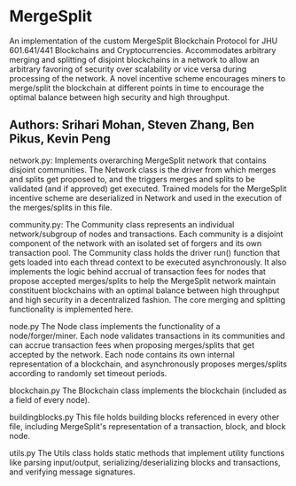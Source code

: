 # MergeSplit
An implementation of the custom MergeSplit Blockchain Protocol for JHU 601.641/441 Blockchains and Cryptocurrencies. Accommodates arbitrary merging and splitting of disjoint blockchains in a network to allow an arbitrary favoring of security over scalability or vice versa during processing of the network. A novel incentive scheme encourages miners to merge/split the blockchain at different points in time to encourage the optimal balance between high security and high throughput.

## Authors: Srihari Mohan, Steven Zhang, Ben Pikus, Kevin Peng

network.py:
Implements overarching MergeSplit network that contains disjoint communities. The Network class is the driver from which merges and splits get proposed to, and the triggers merges and splits to be validated (and if approved) get executed. Trained models for the MergeSplit incentive scheme are deserialized in Network and used in the execution of the merges/splits in this file.

community.py:
The Community class represents an individual network/subgroup of nodes and transactions. Each community is a disjoint component of the network with an isolated set of forgers and its own transaction pool. The Community class holds the driver run() function that gets loaded into each thread context to be executed asynchronously. It also implements the logic behind accrual of transaction fees for nodes that propose accepted merges/splits to help the MergeSplit network maintain constituent blockchains with an optimal balance between high throughput and high security in a decentralized fashion. The core merging and splitting functionality is implemented here.

node.py
The Node class implements the functionality of a node/forger/miner. Each node validates transactions in its communities and can accrue transaction fees when proposing merges/splits that get accepted by the network. Each node contains its own internal representation of a blockchain, and asynchronously proposes merges/splits according to randomly set timeout periods.

blockchain.py
The Blockchain class implements the blockchain (included as a field of every node).

buildingblocks.py
This file holds building blocks referenced in every other file, including MergeSplit's representation of a transaction, block, and block node.

utils.py
The Utils class holds static methods that implement utility functions like parsing input/output, serializing/deserializing blocks and transactions, and verifying message signatures.
